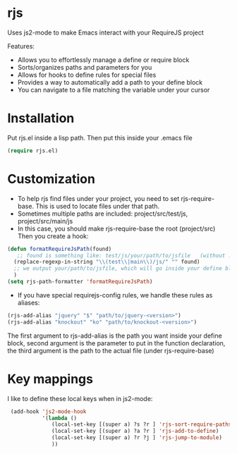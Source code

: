# rjs
Uses js2-mode to make Emacs interact with your RequireJS project

Features:
* Allows you to effortlessly manage a define or require block
 * Sorts/organizes paths and parameters for you
 * Allows for hooks to define rules for special files
* Provides a way to automatically add a path to your define block
* You can navigate to a file matching the variable under your cursor

# Installation
Put rjs.el inside a lisp path.
Then put this inside your .emacs file
```lisp
(require rjs.el)
```

# Customization 
* To help rjs find files under your project, you need to set rjs-require-base.
 This is used to locate files under that path.
 * Sometimes multiple paths are included: project/src/test/js, project/src/main/js
  * In this case, you should make rjs-require-base the root (project/src)
   Then you create a hook: 
```lisp
(defun formatRequireJsPath(found)
   ;; found is something like: test/js/your/path/to/jsfile   (without .js extension)
  (replace-regexp-in-string "\\(test\\|main\\)/js/" "" found)
  ;; we output your/path/to/jsfile, which will go inside your define block.
  )
(setq rjs-path-formatter 'formatRequireJsPath)
```

* If you have special requirejs-config rules, we handle these rules as aliases:
```lisp
(rjs-add-alias "jquery" "$" "path/to/jquery-<version>")
(rjs-add-alias "knockout" "ko" "path/to/knockout-<version>")
```

The first argument to rjs-add-alias is the path you want inside your define block, 
second argument is the parameter to put in the function declaration,
the third argument is the path to the actual file (under rjs-require-base)

# Key mappings
I like to define these local keys when in js2-mode:
```lisp
 (add-hook 'js2-mode-hook
           '(lambda ()
              (local-set-key [(super a) ?s ?r ] 'rjs-sort-require-paths)
              (local-set-key [(super a) ?a ?r ] 'rjs-add-to-define)
              (local-set-key [(super a) ?r ?j ] 'rjs-jump-to-module)
              ))
```
